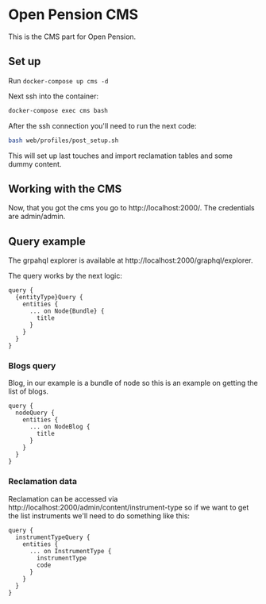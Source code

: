 # Open Pension CMS
This is the CMS part for Open Pension.

## Set up
Run `docker-compose up cms -d`

Next ssh into the container:
```bash
docker-compose exec cms bash
```

After the ssh connection you'll need to run the next code:
```bash
bash web/profiles/post_setup.sh
```
This will set up last touches and import reclamation tables and some dummy
content.

## Working with the CMS
Now, that you got the cms you go to http://localhost:2000/. The credentials are
admin/admin.


## Query example

The grpahql explorer is available at http://localhost:2000/graphql/explorer.

The query works by the next logic:
```
query {
  {entityType}Query {
    entities {
      ... on Node{Bundle} {
        title
      }
    }
  }
}

```

### Blogs query
Blog, in our example is a bundle of node so this is an example on getting the
list of blogs.

```
query {
  nodeQuery {
    entities {
      ... on NodeBlog {
        title
      }
    }
  }
}
```

### Reclamation data
Reclamation can be accessed via
http://localhost:2000/admin/content/instrument-type so if we want to get the
list instruments we'll need to do something like this:

```
query {
  instrumentTypeQuery {
    entities {
      ... on InstrumentType {
        instrumentType
        code
      }
    }
  }
}
```

